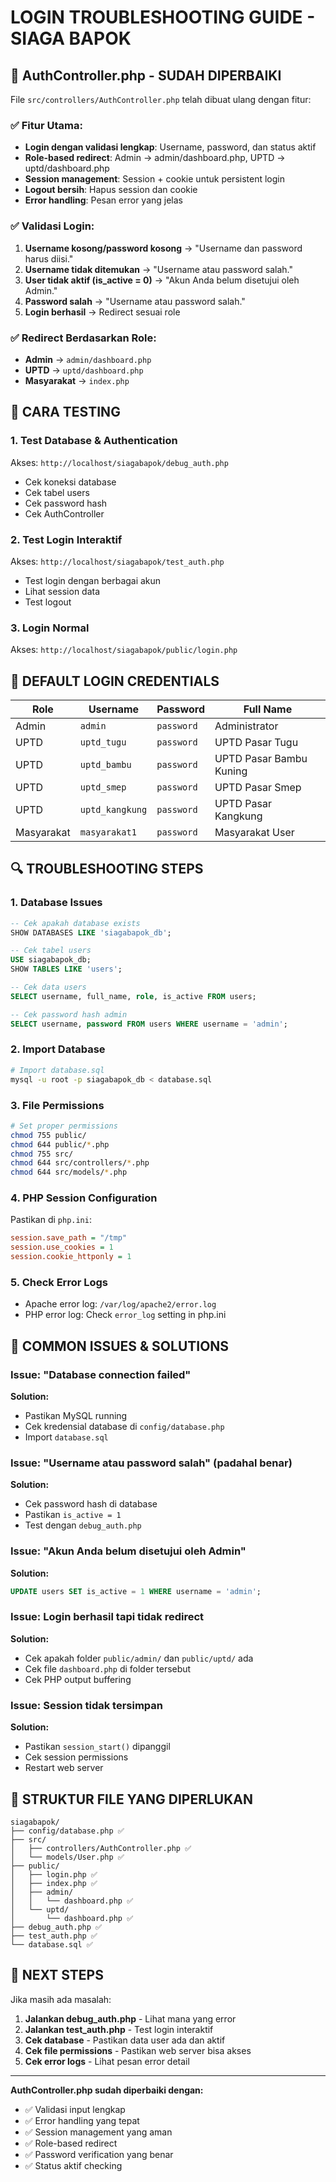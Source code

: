 # LOGIN TROUBLESHOOTING GUIDE - SIAGA BAPOK

## 🔧 AuthController.php - SUDAH DIPERBAIKI

File `src/controllers/AuthController.php` telah dibuat ulang dengan fitur:

### ✅ **Fitur Utama:**
- **Login dengan validasi lengkap**: Username, password, dan status aktif
- **Role-based redirect**: Admin → admin/dashboard.php, UPTD → uptd/dashboard.php
- **Session management**: Session + cookie untuk persistent login
- **Logout bersih**: Hapus session dan cookie
- **Error handling**: Pesan error yang jelas

### ✅ **Validasi Login:**
1. **Username kosong/password kosong** → "Username dan password harus diisi."
2. **Username tidak ditemukan** → "Username atau password salah."
3. **User tidak aktif (is_active = 0)** → "Akun Anda belum disetujui oleh Admin."
4. **Password salah** → "Username atau password salah."
5. **Login berhasil** → Redirect sesuai role

### ✅ **Redirect Berdasarkan Role:**
- **Admin** → `admin/dashboard.php`
- **UPTD** → `uptd/dashboard.php`
- **Masyarakat** → `index.php`

## 🧪 CARA TESTING

### 1. **Test Database & Authentication**
Akses: `http://localhost/siagabapok/debug_auth.php`
- Cek koneksi database
- Cek tabel users
- Cek password hash
- Cek AuthController

### 2. **Test Login Interaktif**
Akses: `http://localhost/siagabapok/test_auth.php`
- Test login dengan berbagai akun
- Lihat session data
- Test logout

### 3. **Login Normal**
Akses: `http://localhost/siagabapok/public/login.php`

## 🔑 DEFAULT LOGIN CREDENTIALS

| Role | Username | Password | Full Name |
|------|----------|----------|-----------|
| Admin | `admin` | `password` | Administrator |
| UPTD | `uptd_tugu` | `password` | UPTD Pasar Tugu |
| UPTD | `uptd_bambu` | `password` | UPTD Pasar Bambu Kuning |
| UPTD | `uptd_smep` | `password` | UPTD Pasar Smep |
| UPTD | `uptd_kangkung` | `password` | UPTD Pasar Kangkung |
| Masyarakat | `masyarakat1` | `password` | Masyarakat User |

## 🔍 TROUBLESHOOTING STEPS

### 1. **Database Issues**
```sql
-- Cek apakah database exists
SHOW DATABASES LIKE 'siagabapok_db';

-- Cek tabel users
USE siagabapok_db;
SHOW TABLES LIKE 'users';

-- Cek data users
SELECT username, full_name, role, is_active FROM users;

-- Cek password hash admin
SELECT username, password FROM users WHERE username = 'admin';
```

### 2. **Import Database**
```bash
# Import database.sql
mysql -u root -p siagabapok_db < database.sql
```

### 3. **File Permissions**
```bash
# Set proper permissions
chmod 755 public/
chmod 644 public/*.php
chmod 755 src/
chmod 644 src/controllers/*.php
chmod 644 src/models/*.php
```

### 4. **PHP Session Configuration**
Pastikan di `php.ini`:
```ini
session.save_path = "/tmp"
session.use_cookies = 1
session.cookie_httponly = 1
```

### 5. **Check Error Logs**
- Apache error log: `/var/log/apache2/error.log`
- PHP error log: Check `error_log` setting in php.ini

## 🚨 COMMON ISSUES & SOLUTIONS

### Issue: "Database connection failed"
**Solution:** 
- Pastikan MySQL running
- Cek kredensial database di `config/database.php`
- Import `database.sql`

### Issue: "Username atau password salah" (padahal benar)
**Solution:**
- Cek password hash di database
- Pastikan `is_active = 1`
- Test dengan `debug_auth.php`

### Issue: "Akun Anda belum disetujui oleh Admin"
**Solution:**
```sql
UPDATE users SET is_active = 1 WHERE username = 'admin';
```

### Issue: Login berhasil tapi tidak redirect
**Solution:**
- Cek apakah folder `public/admin/` dan `public/uptd/` ada
- Cek file `dashboard.php` di folder tersebut
- Cek PHP output buffering

### Issue: Session tidak tersimpan
**Solution:**
- Pastikan `session_start()` dipanggil
- Cek session permissions
- Restart web server

## 📁 STRUKTUR FILE YANG DIPERLUKAN

```
siagabapok/
├── config/database.php ✅
├── src/
│   ├── controllers/AuthController.php ✅
│   └── models/User.php ✅
├── public/
│   ├── login.php ✅
│   ├── index.php ✅
│   ├── admin/
│   │   └── dashboard.php ✅
│   └── uptd/
│       └── dashboard.php ✅
├── debug_auth.php ✅
├── test_auth.php ✅
└── database.sql ✅
```

## 🎯 NEXT STEPS

Jika masih ada masalah:

1. **Jalankan debug_auth.php** - Lihat mana yang error
2. **Jalankan test_auth.php** - Test login interaktif
3. **Cek database** - Pastikan data user ada dan aktif
4. **Cek file permissions** - Pastikan web server bisa akses
5. **Cek error logs** - Lihat pesan error detail

---

**AuthController.php sudah diperbaiki dengan:**
- ✅ Validasi input lengkap
- ✅ Error handling yang tepat
- ✅ Session management yang aman
- ✅ Role-based redirect
- ✅ Password verification yang benar
- ✅ Status aktif checking